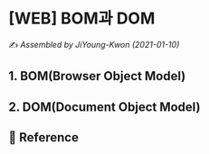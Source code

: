 # [WEB] BOM과 DOM

:writing_hand: *Assembled by JiYoung-Kwon (2021-01-10)* 



## 1. BOM(Browser Object Model)



## 2. DOM(Document Object Model)



## :page_with_curl: Reference
